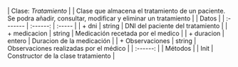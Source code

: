 | Clase: *Tratamiento* |
| Clase que almacena el tratamiento de un paciente. Se podra añadir, consultar, modificar y eliminar un tratamiento |
| Datos |
| :------- | :------: | :----- |
| + dni   | string | DNI del paciente del tratamiento |
| + medicacion | string | Medicación recetada por el medico |
| + duracion | entero | Duracion de la medicación |
| + Observaciones | string | Observaciones realizadas por el médico |
| :------: |
| Métodos |
| Init | Constructor de la clase tratamiento |
